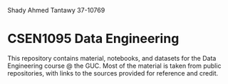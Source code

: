 Shady Ahmed Tantawy
37-10769

# CSEN1095 Data Engineering

This repository contains material, notebooks, and datasets for the Data Engineering course @ the GUC. Most of the material is taken from public repositories, with links to the sources provided for reference and credit.
